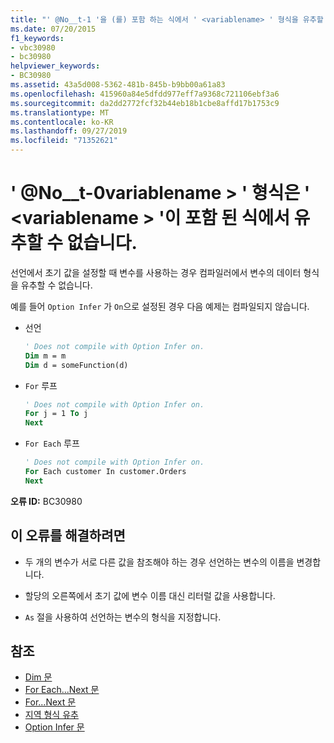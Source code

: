```yaml
---
title: "' @No__t-1 '을 (를) 포함 하는 식에서 ' <variablename> ' 형식을 유추할 수 없습니다."
ms.date: 07/20/2015
f1_keywords:
- vbc30980
- bc30980
helpviewer_keywords:
- BC30980
ms.assetid: 43a5d008-5362-481b-845b-b9bb00a61a83
ms.openlocfilehash: 415960a84e5dfdd977eff7a9368c721106ebf3a6
ms.sourcegitcommit: da2dd2772fcf32b44eb18b1cbe8affd17b1753c9
ms.translationtype: MT
ms.contentlocale: ko-KR
ms.lasthandoff: 09/27/2019
ms.locfileid: "71352621"
---
```

# <a name="type-of-variablename-cannot-be-inferred-from-an-expression-containing-variablename"></a>' @No__t-0variablename > ' 형식은 ' \<variablename > '이 포함 된 식에서 유추할 수 없습니다.
선언에서 초기 값을 설정할 때 변수를 사용하는 경우 컴파일러에서 변수의 데이터 형식을 유추할 수 없습니다.  
  
 예를 들어 `Option Infer` 가 `On`으로 설정된 경우 다음 예제는 컴파일되지 않습니다.  
  
- 선언  
  
    ```vb  
    ' Does not compile with Option Infer on.  
    Dim m = m  
    Dim d = someFunction(d)  
    ```  
  
- `For` 루프  
  
    ```vb  
    ' Does not compile with Option Infer on.  
    For j = 1 To j  
    Next  
    ```  
  
- `For Each` 루프  
  
    ```vb  
    ' Does not compile with Option Infer on.  
    For Each customer In customer.Orders  
    Next  
    ```  
  
 **오류 ID:** BC30980  
  
## <a name="to-correct-this-error"></a>이 오류를 해결하려면  
  
- 두 개의 변수가 서로 다른 값을 참조해야 하는 경우 선언하는 변수의 이름을 변경합니다.  
  
- 할당의 오른쪽에서 초기 값에 변수 이름 대신 리터럴 값을 사용합니다.  
  
- `As` 절을 사용하여 선언하는 변수의 형식을 지정합니다.  
  
## <a name="see-also"></a>참조

- [Dim 문](../../visual-basic/language-reference/statements/dim-statement.md)
- [For Each...Next 문](../../visual-basic/language-reference/statements/for-each-next-statement.md)
- [For...Next 문](../../visual-basic/language-reference/statements/for-next-statement.md)
- [지역 형식 유추](../../visual-basic/programming-guide/language-features/variables/local-type-inference.md)
- [Option Infer 문](../../visual-basic/language-reference/statements/option-infer-statement.md)
